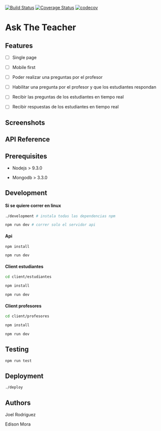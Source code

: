 <!-- https://medium.com/@meakaakka/a-beginners-guide-to-writing-a-kickass-readme-7ac01da88ab3 -->
[![Build Status](https://travis-ci.org/joelerll/att.svg?branch=master)](https://travis-ci.org/joelerll/att)
[![Coverage Status](https://coveralls.io/repos/github/joelerll/att/badge.svg?branch=master)](https://coveralls.io/github/joelerll/att?branch=master)
[![codecov](https://codecov.io/gh/joelerll/att/branch/master/graph/badge.svg)](https://codecov.io/gh/joelerll/att)
# Ask The Teacher

## Features
- [ ] Single page

- [ ] Mobile first

- [ ] Poder realizar una preguntas por el profesor

- [ ] Habilitar una pregunta por el profesor y que los estudiantes respondan

- [ ] Recibir las preguntas de los estudiantes en tiempo real

- [ ] Recibir respuestas de los estudiantes en tiempo real

## Screenshots

## API Reference

## Prerequisites

* Nodejs > 9.3.0

* Mongodb > 3.3.0

## Development

#### Si se quiere correr en linux

```sh
./development # instala todas las dependencias npm
```

```sh
npm run dev # correr solo el servidor api
```

#### Api

```sh
npm install
```

```sh
npm run dev
```

#### Client estudiantes

```sh
cd client/estudiantes
```

```sh
npm install
```


```sh
npm run dev
```

#### Client profesores

```sh
cd client/profesores
```

```sh
npm install
```


```sh
npm run dev
```

## Testing

```sh
npm run test
```

## Deployment

```sh
./deploy
```

## Authors

Joel Rodriguez

Edison Mora